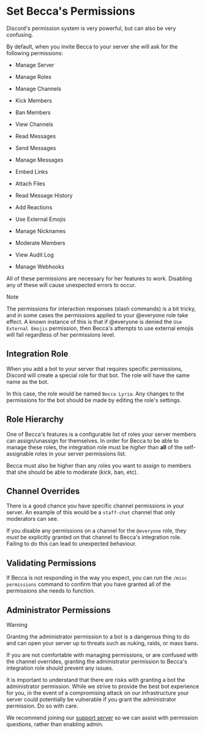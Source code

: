 # Set Becca's Permissions

Discord's permission system is very powerful, but can also be very confusing.

By default, when you invite Becca to your server she will ask for the following permissions:

- Manage Server

- Manage Roles

- Manage Channels

- Kick Members

- Ban Members

- View Channels

- Read Messages

- Send Messages

- Manage Messages

- Embed Links

- Attach Files

- Read Message History

- Add Reactions

- Use External Emojis

- Manage Nicknames

- Moderate Members

- View Audit Log

- Manage Webhooks

All of these permissions are necessary for her features to work. Disabling any of these will cause unexpected errors to occur.

> [!NOTE]
> The permissions for interaction responses (slash commands) is a bit tricky, and in some cases the permissions applied to your @everyone role take effect. A known instance of this is that if @everyone is denied the `Use External Emojis` permission, then Becca's attempts to use external emojis will fail regardless of her permissions level.

## Integration Role

When you add a bot to your server that requires specific permissions, Discord will create a special role for that bot. The role will have the same name as the bot.

In this case, the role would be named `Becca Lyria`. Any changes to the permissions for the bot should be made by editing the role's settings.

## Role Hierarchy

One of Becca's features is a configurable list of roles your server members can assign/unassign for themselves. In order for Becca to be able to manage these roles, the integration role must be _higher_ than **all** of the self-assignable roles in your server permissions list.

Becca must also be higher than any roles you want to assign to members that she should be able to moderate (kick, ban, etc).

## Channel Overrides

There is a good chance you have specific channel permissions in your server. An example of this would be a `staff-chat` channel that only moderators can see.

If you disable any permissions on a channel for the `@everyone` role, they _must_ be explicitly granted on that channel to Becca's integration role. Failing to do this can lead to unexpected behaviour.

## Validating Permissions

If Becca is not responding in the way you expect, you can run the `/misc permissions` command to confirm that you have granted all of the permissions she needs to function.

## Administrator Permissions

> [!WARNING]
> Granting the administrator permission to a bot is a dangerous thing to do and can open your server up to threats such as nuking, raids, or mass bans.

If you are not comfortable with managing permissions, or are confused with the channel overrides, granting the administrator permission to Becca's integration role should prevent any issues.

It is important to understand that there are risks with granting a bot the administrator permission. While we strive to provide the best bot experience for you, in the event of a compromising attack on our infrastructure your server could potentially be vulnerable if you grant the administrator permission. Do so with care.

We recommend joining our [support server](https://chat.naomi.lgbt) so we can assist with permission questions, rather than enabling admin.
